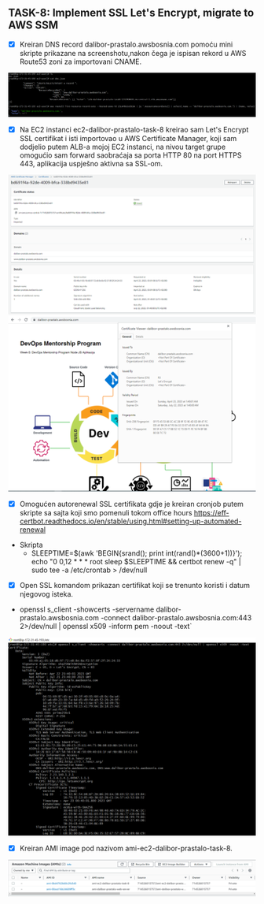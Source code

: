 ## TASK-8: Implement SSL Let's Encrypt, migrate to AWS SSM

- [x] Kreiran DNS record dalibor-prastalo.awsbosnia.com pomoću mini skripte prikazane na screenshotu,nakon čega je ispisan rekord u AWS Route53 zoni za importovani CNAME.


 ![img-1](/week-9/screenshots/Route53_CNAME.png) 
 

- [x] Na EC2 instanci ec2-dalibor-prastalo-task-8 kreirao sam Let's Encrypt SSL certifikat i isti importovao u AWS Certificate Manager, koji sam dodjelio putem ALB-a
mojoj EC2 instanci, na nivou target grupe omogućio sam forward saobraćaja sa porta HTTP 80 na port HTTPS 443, aplikacija uspješno aktivna sa SSL-om.

 ![img-2](/week-9/screenshots/AWS-cert-mngr.png)
 ![img-3](/week-9/screenshots/SSL_Lets_Encrypt.png)

- [x] Omogućen autorenewal SSL certifikata gdje je kreiran cronjob putem skripte sa sajta koji smo pomenuli tokom office hours https://eff-certbot.readthedocs.io/en/stable/using.html#setting-up-automated-renewal

-  Skripta 
    - SLEEPTIME=$(awk 'BEGIN{srand(); print int(rand()*(3600+1))}'); echo "0 0,12 * * * root sleep $SLEEPTIME && certbot renew -q" | sudo tee -a /etc/crontab > /dev/null 
    

- [x] Open SSL komandom prikazan certifikat koji se trenunto koristi i datum njegovog isteka.

- openssl s_client -showcerts -servername dalibor-prastalo.awsbosnia.com -connect dalibor-prastalo.awsbosnia.com:443 2>/dev/null | openssl x509 -inform pem -noout -text`

 ![img-4](/week-9/screenshots/open_SSL.png)


- [x] Kreiran AMI image pod nazivom ami-ec2-dalibor-prastalo-task-8.

 ![img-5](/week-9/screenshots/AMI_image.png)

